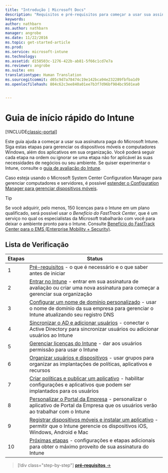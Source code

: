 ```yaml
---
title: "Introdução | Microsoft Docs"
description: "Requisitos e pré-requisitos para começar a usar sua assinatura do Intune"
keywords: 
author: nathbarn
ms.author: nathbarn
manager: angrobe
ms.date: 11/22/2016
ms.topic: get-started-article
ms.prod: 
ms.service: microsoft-intune
ms.technology: 
ms.assetid: d158503c-1276-422b-ab81-5f66c1cd7e7a
ms.reviewer: angrobe
ms.suite: ems
translationtype: Human Translation
ms.sourcegitcommit: d05c9d7a78474c19e142bca94e232289fbfba1d9
ms.openlocfilehash: 804c62c3ee840a01ee7b3f7d96bf984bc9501ea0


---
```



# <a name="intune-quick-start-guide"></a>Guia de início rápido do Intune

[!INCLUDE[classic-portal](../includes/classic-portal.md)]

Este guia ajuda a começar a usar sua assinatura paga do Microsoft Intune. Siga estas etapas para gerenciar os dispositivos móveis e computadores Windows, além dos aplicativos em sua organização. Você poderá seguir cada etapa na ordem ou ignorar se uma etapa não for aplicável às suas necessidades de negócios ou seu ambiente. Se quiser experimentar o Intune, consulte o [guia de avaliação do Intune](/intune/understand-explore/get-started-with-a-30-day-trial-of-microsoft-intune).  

Caso esteja usando o Microsoft System Center Configuration Manager para gerenciar computadores e servidores, é possível [estender o Configuration Manager para gerenciar dispositivos móveis](https://docs.microsoft.com/sccm/mdm/understand/choose-between-standalone-intune-and-hybrid-mobile-device-management).

>[!TIP]
>Se você adquirir, pelo menos, 150 licenças para o Intune em um plano qualificado, será possível usar o *Benefício do FastTrack Center*, que é um serviço no qual os especialistas da Microsoft trabalharão com você para deixar o ambiente pronto para o Intune. Consulte [Benefício do FastTrack Center para o EMS (Enterprise Mobility + Security)](https://docs.microsoft.com/enterprise-mobility-security/Solutions/enterprise-mobility-fasttrack-program).

## <a name="checklist"></a>Lista de Verificação

| Etapas | Status  |
| ------------- |-------------|
| 1  | [Pré-requisitos](what-to-know-before-you-start-microsoft-intune.md) - o que é necessário e o que saber antes de iniciar|
| 2 |  [Entrar no Intune](start-with-a-paid-subscription-to-microsoft-intune-step-1.md) - entrar em sua assinatura de avaliação ou criar uma nova assinatura para começar a gerenciar sua organização   |  
| 3 | [Configurar um nome de domínio personalizado](start-with-a-paid-subscription-to-microsoft-intune-step-2.md) - usar o nome de domínio da sua empresa para gerenciar o Intune atualizando seu registro DNS   |
| 4 | [Sincronizar o AD e adicionar usuários](start-with-a-paid-subscription-to-microsoft-intune-step-3.md) - conectar o Active Directory para sincronizar usuários ou adicionar usuários ao Intune  |
| 5 | [Gerenciar licenças do Intune](start-with-a-paid-subscription-to-microsoft-intune-step-4.md) - dar aos usuários permissão para usar o Intune|
| 6 | [Organizar usuários e dispositivos](start-with-a-paid-subscription-to-microsoft-intune-step-5.md) - usar grupos para organizar as implantações de políticas, aplicativos e recursos |
| 7 | [Criar políticas e publicar um aplicativo](start-with-a-paid-subscription-to-microsoft-intune-step-6.md) - habilitar configurações e aplicativos que podem ser implantados para os usuários |
| 8 | [Personalizar o Portal da Empresa](start-with-a-paid-subscription-to-microsoft-intune-step-7.md) - personalizar o aplicativo de Portal da Empresa que os usuários verão ao trabalhar com o Intune  |
| 9 | [Registrar dispositivos móveis e instalar um aplicativo](start-with-a-paid-subscription-to-microsoft-intune-step-8.md) - permitir que o Intune gerencie os dispositivos iOS, Windows, Android e Mac |
|10 | [Próximas etapas](post-configuration-tasks.md) - configurações e etapas adicionais para obter o máximo proveito de sua assinatura do Intune|


>[!div class="step-by-step"]
[**pré-requisitos** &rarr;](what-to-know-before-you-start-microsoft-intune.md)



<!--HONumber=Jan17_HO2-->


